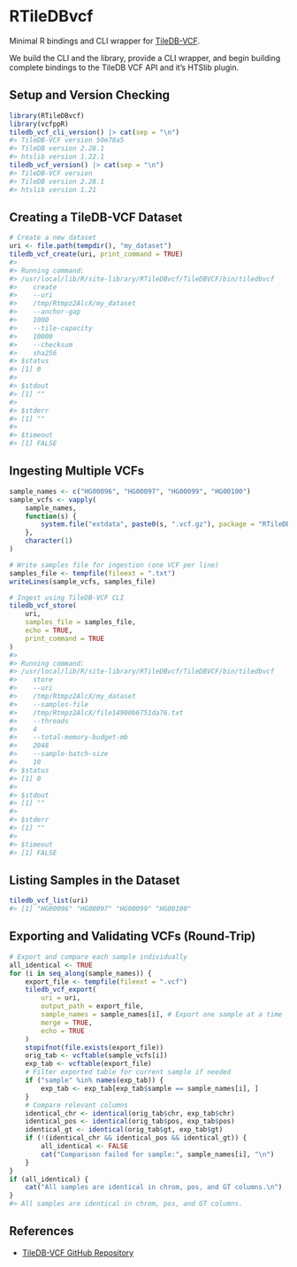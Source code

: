 
# RTileDBvcf

Minimal R bindings and CLI wrapper for
[TileDB-VCF](https://github.com/TileDB-Inc/TileDB-VCF).

We build the CLI and the library, provide a CLI wrapper, and begin
building complete bindings to the TileDB VCF API and it’s HTSlib plugin.

## Setup and Version Checking

``` r
library(RTileDBvcf)
library(vcfppR)
tiledb_vcf_cli_version() |> cat(sep = "\n")
#> TileDB-VCF version 50e78a5
#> TileDB version 2.28.1
#> htslib version 1.22.1
tiledb_vcf_version() |> cat(sep = "\n")
#> TileDB-VCF version 
#> TileDB version 2.28.1
#> htslib version 1.21
```

## Creating a TileDB-VCF Dataset

``` r
# Create a new dataset
uri <- file.path(tempdir(), "my_dataset")
tiledb_vcf_create(uri, print_command = TRUE)
#> 
#> Running command:
#> /usr/local/lib/R/site-library/RTileDBvcf/TileDBVCF/bin/tiledbvcf 
#>    create 
#>    --uri 
#>    /tmp/Rtmpz2AlcX/my_dataset 
#>    --anchor-gap 
#>    1000 
#>    --tile-capacity 
#>    10000 
#>    --checksum 
#>    sha256
#> $status
#> [1] 0
#> 
#> $stdout
#> [1] ""
#> 
#> $stderr
#> [1] ""
#> 
#> $timeout
#> [1] FALSE
```

## Ingesting Multiple VCFs

``` r
sample_names <- c("HG00096", "HG00097", "HG00099", "HG00100")
sample_vcfs <- vapply(
    sample_names,
    function(s) {
        system.file("extdata", paste0(s, ".vcf.gz"), package = "RTileDBvcf")
    },
    character(1)
)

# Write samples file for ingestion (one VCF per line)
samples_file <- tempfile(fileext = ".txt")
writeLines(sample_vcfs, samples_file)

# Ingest using TileDB-VCF CLI
tiledb_vcf_store(
    uri,
    samples_file = samples_file,
    echo = TRUE,
    print_command = TRUE
)
#> 
#> Running command:
#> /usr/local/lib/R/site-library/RTileDBvcf/TileDBVCF/bin/tiledbvcf 
#>    store 
#>    --uri 
#>    /tmp/Rtmpz2AlcX/my_dataset 
#>    --samples-file 
#>    /tmp/Rtmpz2AlcX/file14900b6751da76.txt 
#>    --threads 
#>    4 
#>    --total-memory-budget-mb 
#>    2048 
#>    --sample-batch-size 
#>    10
#> $status
#> [1] 0
#> 
#> $stdout
#> [1] ""
#> 
#> $stderr
#> [1] ""
#> 
#> $timeout
#> [1] FALSE
```

## Listing Samples in the Dataset

``` r
tiledb_vcf_list(uri)
#> [1] "HG00096" "HG00097" "HG00099" "HG00100"
```

## Exporting and Validating VCFs (Round-Trip)

``` r
# Export and compare each sample individually
all_identical <- TRUE
for (i in seq_along(sample_names)) {
    export_file <- tempfile(fileext = ".vcf")
    tiledb_vcf_export(
        uri = uri,
        output_path = export_file,
        sample_names = sample_names[i], # Export one sample at a time
        merge = TRUE,
        echo = TRUE
    )
    stopifnot(file.exists(export_file))
    orig_tab <- vcftable(sample_vcfs[i])
    exp_tab <- vcftable(export_file)
    # Filter exported table for current sample if needed
    if ("sample" %in% names(exp_tab)) {
        exp_tab <- exp_tab[exp_tab$sample == sample_names[i], ]
    }
    # Compare relevant columns
    identical_chr <- identical(orig_tab$chr, exp_tab$chr)
    identical_pos <- identical(orig_tab$pos, exp_tab$pos)
    identical_gt <- identical(orig_tab$gt, exp_tab$gt)
    if (!(identical_chr && identical_pos && identical_gt)) {
        all_identical <- FALSE
        cat("Comparison failed for sample:", sample_names[i], "\n")
    }
}
if (all_identical) {
    cat("All samples are identical in chrom, pos, and GT columns.\n")
}
#> All samples are identical in chrom, pos, and GT columns.
```

## References

- [TileDB-VCF GitHub
  Repository](https://github.com/TileDB-Inc/TileDB-VCF)
